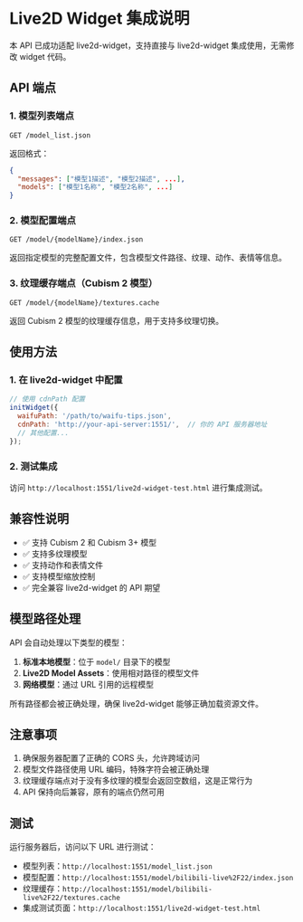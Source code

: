# Live2D Widget 集成说明

本 API 已成功适配 live2d-widget，支持直接与 live2d-widget 集成使用，无需修改 widget 代码。

## API 端点

### 1. 模型列表端点
```
GET /model_list.json
```

返回格式：
```json
{
  "messages": ["模型1描述", "模型2描述", ...],
  "models": ["模型1名称", "模型2名称", ...]
}
```

### 2. 模型配置端点
```
GET /model/{modelName}/index.json
```

返回指定模型的完整配置文件，包含模型文件路径、纹理、动作、表情等信息。

### 3. 纹理缓存端点（Cubism 2 模型）
```
GET /model/{modelName}/textures.cache
```

返回 Cubism 2 模型的纹理缓存信息，用于支持多纹理切换。

## 使用方法

### 1. 在 live2d-widget 中配置

```javascript
// 使用 cdnPath 配置
initWidget({
  waifuPath: '/path/to/waifu-tips.json',
  cdnPath: 'http://your-api-server:1551/',  // 你的 API 服务器地址
  // 其他配置...
});
```

### 2. 测试集成

访问 `http://localhost:1551/live2d-widget-test.html` 进行集成测试。

## 兼容性说明

- ✅ 支持 Cubism 2 和 Cubism 3+ 模型
- ✅ 支持多纹理模型
- ✅ 支持动作和表情文件
- ✅ 支持模型缩放控制
- ✅ 完全兼容 live2d-widget 的 API 期望

## 模型路径处理

API 会自动处理以下类型的模型：

1. **标准本地模型**：位于 `model/` 目录下的模型
2. **Live2D Model Assets**：使用相对路径的模型文件
3. **网络模型**：通过 URL 引用的远程模型

所有路径都会被正确处理，确保 live2d-widget 能够正确加载资源文件。

## 注意事项

1. 确保服务器配置了正确的 CORS 头，允许跨域访问
2. 模型文件路径使用 URL 编码，特殊字符会被正确处理
3. 纹理缓存端点对于没有多纹理的模型会返回空数组，这是正常行为
4. API 保持向后兼容，原有的端点仍然可用

## 测试

运行服务器后，访问以下 URL 进行测试：

- 模型列表：`http://localhost:1551/model_list.json`
- 模型配置：`http://localhost:1551/model/bilibili-live%2F22/index.json`
- 纹理缓存：`http://localhost:1551/model/bilibili-live%2F22/textures.cache`
- 集成测试页面：`http://localhost:1551/live2d-widget-test.html`